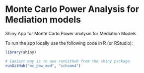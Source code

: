 # Monte Carlo Power Analysis for Mediation models

Shiny App for Monte Carlo Power analysis for Mediation Models

To run the app locally use the following code in R (or RStudio):

```R
library(shiny)

# Easiest way is to use runGitHub from the shiny package
runGitHub("mc_pow_med", "schoam4")
```
